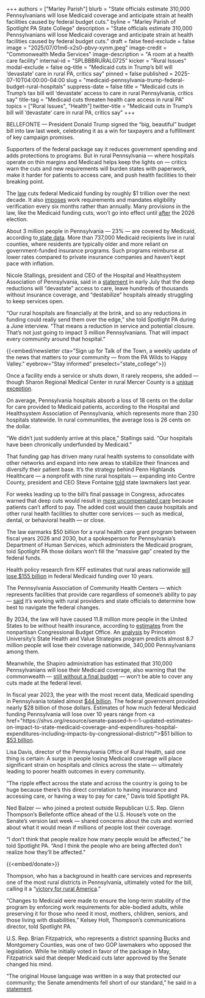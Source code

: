 +++
authors = ["Marley Parish"]
blurb = "State officials estimate 310,000 Pennsylvanians will lose Medicaid coverage and anticipate strain at health facilities caused by federal budget cuts."
byline = "Marley Parish of Spotlight PA State College"
description = "State officials estimate 310,000 Pennsylvanians will lose Medicaid coverage and anticipate strain at health facilities caused by federal budget cuts."
draft = false
feed-exclude = false
image = "2025/07/01m6-x2s0-pbvy-xynm.jpeg"
image-credit = "Commonwealth Media Services"
image-description = "A room at a health care facility"
internal-id = "SPLBBBRURAL0725"
kicker = "Rural Issues"
modal-exclude = false
og-title = "Medicaid cuts in Trump’s bill will ‘devastate’ care in rural PA, critics say"
pinned = false
published = 2025-07-10T04:00:00-04:00
slug = "medicaid-pennsylvania-trump-federal-budget-rural-hospitals"
suppress-date = false
title = "Medicaid cuts in Trump’s tax bill will ‘devastate’ access to care in rural Pennsylvania, critics say"
title-tag = "Medicaid cuts threaten health care access in rural PA"
topics = ["Rural Issues", "Health"]
twitter-title = "Medicaid cuts in Trump’s bill will ‘devastate’ care in rural PA, critics say"
+++

BELLEFONTE — President Donald Trump signed the “big, beautiful” budget bill into law last week, celebrating it as a win for taxpayers and a fulfillment of key campaign promises.

Supporters of the federal package say it reduces government spending and adds protections to programs. But in rural Pennsylvania — where hospitals operate on thin margins and Medicaid helps keep the lights on — critics warn the cuts and new requirements will burden states with paperwork, make it harder for patients to access care, and push health facilities to their breaking point.

The <a href="https://www.congress.gov/bill/119th-congress/house-bill/1/text">law</a> cuts federal Medicaid funding by roughly $1 trillion over the next decade. It also <a href="https://www.kff.org/tracking-the-medicaid-provisions-in-the-2025-budget-bill/">imposes</a> work requirements and mandates eligibility verification every six months rather than annually. Many provisions in the law, like the Medicaid funding cuts, won’t go into effect until <a href="https://www.axios.com/2025/07/07/medicaid-impacts-tax-bill-delayed">after</a> the 2026 election.

About 3 million people in Pennsylvania — 23% — are covered by Medicaid, according to<a href="https://www.pa.gov/agencies/dhs/resources/data-reports.html"> state data</a>. More than 737,000 Medicaid recipients live in rural counties, where residents are typically older and more reliant on government-funded insurance programs. Such programs reimburse at lower rates compared to private insurance companies and haven’t kept pace with inflation.

Nicole Stallings, president and CEO of the Hospital and Healthsystem Association of Pennsylvania, said in a <a href="https://www.haponline.org/News/Media/News-Releases/hap-statement-on-final-passage-of-budget-reconciliation-legislation">statement</a> in early July that the deep reductions will “devastate” access to care, leave hundreds of thousands without insurance coverage, and “destabilize” hospitals already struggling to keep services open.

“Our rural hospitals are financially at the brink, and so any reductions in funding could really send them over the edge,” she told Spotlight PA during a June interview. “That means a reduction in service and potential closure. That’s not just going to impact 3 million Pennsylvanians. That will impact every community around that hospital.”

{{<embed/newsletter cta="Sign up for Talk of the Town, a weekly update of the news that matters to your community — from the PA Wilds to Happy Valley." eyebrow="Stay informed" preselect="state_college">}}

Once a facility ends a service or shuts down, it rarely reopens, she added — though Sharon Regional Medical Center in rural Mercer County is a <a href="https://www.cbsnews.com/pittsburgh/news/sharon-regional-medical-center-reopening-pa-attorney-general-medical-properties-trust/">unique exception</a>.

On average, Pennsylvania hospitals absorb a loss of 18 cents on the dollar for care provided to Medicaid patients, according to the Hospital and Healthsystem Association of Pennsylvania, which represents more than 230 hospitals statewide. In rural communities, the average loss is 26 cents on the dollar.

“We didn’t just suddenly arrive at this place,” Stallings said. “Our hospitals have been chronically underfunded by Medicaid.”

That funding gap has driven many rural health systems to consolidate with other networks and expand into new areas to stabilize their finances and diversify their patient base. It’s the strategy behind Penn Highlands Healthcare — a nonprofit with nine rural hospitals — expanding into Centre County, president and CEO Steve Fontaine <a href="https://www.pasenategop.com/news/policy-021424/">told</a> state lawmakers last year.

For weeks leading up to the bill’s final passage in Congress, advocates warned that deep cuts would result in <a href="https://www.spotlightpa.org/statecollege/2025/06/medicaid-pennsylvania-trump-republican-budget-rural-health-care/">more uncompensated care</a> because patients can’t afford to pay. The added cost would then cause hospitals and other rural health facilities to shutter core services — such as medical, dental, or behavioral health — or close.

The law earmarks $50 billion for a rural health care grant program between fiscal years 2026 and 2030, but a spokesperson for Pennsylvania’s Department of Human Services, which administers the Medicaid program, told Spotlight PA those dollars won’t fill the “massive gap” created by the federal funds.

Health policy research firm KFF estimates that rural areas nationwide <a href="https://www.kff.org/policy-watch/how-might-federal-medicaid-cuts-in-the-senate-passed-reconciliation-bill-affect-rural-areas/">will lose $155 billion</a> in federal Medicaid funding over 10 years.

The Pennsylvania Association of Community Health Centers — which represents facilities that provide care regardless of someone’s ability to pay — <a href="https://pachc.org/congress-passes-reconciliation-bill-despite-enormous-negative-impact-to-medicaid-program/">said</a> it’s working with rural providers and state officials to determine how best to navigate the federal changes.

By 2034, the law will have caused 11.8 million more people in the United States to be without health insurance, according to <a href="https://www.cbo.gov/publication/61533">estimates</a> from the nonpartisan Congressional Budget Office. An <a href="https://shvs.org/resource/senate-passed-h-r-1-updated-estimates-on-impact-to-state-medicaid-coverage-and-expenditures-hospital-expenditures-including-impacts-by-congressional-district/">analysis</a> by Princeton University’s State Health and Value Strategies program predicts almost 8.7 million people will lose their coverage nationwide, 340,000 Pennsylvanians among them.

Meanwhile, the Shapiro administration has estimated that 310,000 Pennsylvanians will lose their Medicaid coverage, also warning that the commonwealth — <a href="https://www.spotlightpa.org/news/2025/06/budget-deadline-impasse-pennsylvania-shapiro-house-senate/">still without a final budget</a> — won’t be able to cover any cuts made at the federal level.

In fiscal year 2023, the year with the most recent data, Medicaid spending in Pennsylvania totaled almost <a href="https://www.kff.org/medicaid/state-indicator/federalstate-share-of-spending/?dataView=1&amp;currentTimeframe=0&amp;selectedRows=%7B%22states%22:%7B%22pennsylvania%22:%7B%7D%7D%7D&amp;sortModel=%7B%22colId%22:%22Location%22,%22sort%22:%22asc%22%7D">$44 billion</a>. The federal government provided nearly $28 billion of those dollars. Estimates of how much federal Medicaid funding Pennsylvania will lose over 10 years range from <a href="https://shvs.org/resource/senate-passed-h-r-1-updated-estimates-on-impact-to-state-medicaid-coverage-and-expenditures-hospital-expenditures-including-impacts-by-congressional-district/">$51 billion</a> to <a href="https://www.kff.org/medicaid/issue-brief/allocating-cbos-estimates-of-federal-medicaid-spending-reductions-across-the-states-senate-reconciliation-bill/">$53 billion</a>.

Lisa Davis, director of the Pennsylvania Office of Rural Health, said one thing is certain: A surge in people losing Medicaid coverage will place significant strain on hospitals and clinics across the state — ultimately leading to poorer health outcomes in every community.

“The ripple effect across the state and across the country is going to be huge because there’s this direct correlation to having insurance and accessing care, or having a way to pay for care,” Davis told Spotlight PA.

Ned Balzer — who joined a protest outside Republican U.S. Rep. Glenn Thompson’s Bellefonte office ahead of the U.S. House’s vote on the Senate’s version last week — shared concerns about the cuts and worried about what it would mean if millions of people lost their coverage.

“I don’t think that people realize how many people would be affected,” he told Spotlight PA. “And I think the people who are being affected don’t realize how they’ll be affected.”

{{<embed/donate>}}

Thompson, who has a background in health care services and represents one of the most rural districts in Pennsylvania, ultimately voted for the bill, calling it a “<a href="https://thompson.house.gov/media-center/press-releases/icymi-thompson-one-big-beautiful-bill-game-changer-america">victory for rural America</a>.”

“Changes to Medicaid were made to ensure the long-term stability of the program by enforcing work requirements for able-bodied adults, while preserving it for those who need it most, mothers, children, seniors, and those living with disabilities,” Kelsey Holt, Thompson’s communications director, told Spotlight PA.

U.S. Rep. Brian Fitzpatrick, who represents a district spanning Bucks and Montgomery Counties, was one of two GOP lawmakers who opposed the legislation. While he initially voted in favor of the package in May, Fitzpatrick said that deeper Medicaid cuts later approved by the Senate changed his mind.

“The original House language was written in a way that protected our community; the Senate amendments fell short of our standard,” he said in a <a href="https://fitzpatrick.house.gov/2025/7/fitzpatrick-statement-on-senate-amendment-to-h-r-1">statement</a>.

